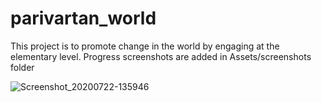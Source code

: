 # parivartan_world

This project is to promote change in the world by engaging at the elementary level. Progress screenshots are added in Assets/screenshots folder


![Screenshot_20200722-135946](https://user-images.githubusercontent.com/63597682/88184172-ff8af180-cc4f-11ea-849e-e15d87708fd6.jpeg)
